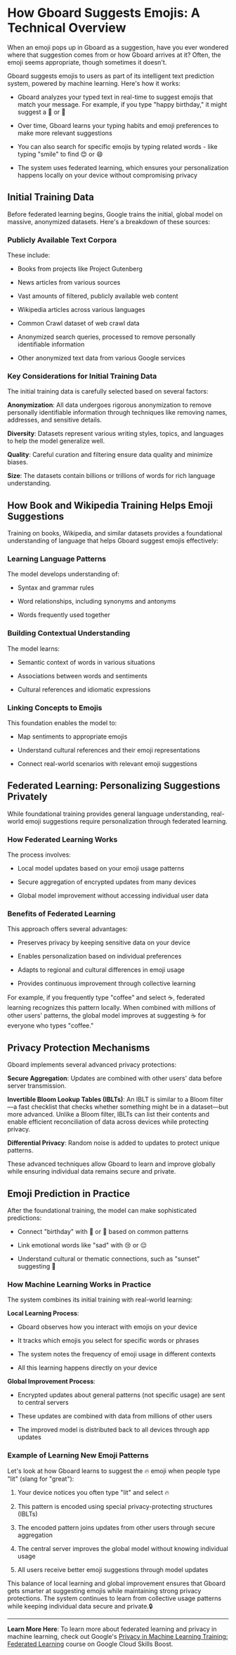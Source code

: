 
# How Gboard Suggests Emojis: A Technical Overview

When an emoji pops up in Gboard as a suggestion, have you ever wondered where that suggestion comes from or how Gboard arrives at it? Often, the emoji seems appropriate, though sometimes it doesn't.

Gboard suggests emojis to users as part of its intelligent text prediction system, powered by machine learning. Here's how it works:

- Gboard analyzes your typed text in real-time to suggest emojis that match your message. For example, if you type "happy birthday," it might suggest a 🎂 or 🎉

- Over time, Gboard learns your typing habits and emoji preferences to make more relevant suggestions

- You can also search for specific emojis by typing related words - like typing "smile" to find 😊 or 😄

- The system uses federated learning, which ensures your personalization happens locally on your device without compromising privacy

## Initial Training Data

Before federated learning begins, Google trains the initial, global model on massive, anonymized datasets. Here's a breakdown of these sources:

### Publicly Available Text Corpora

These include:

- Books from projects like Project Gutenberg

- News articles from various sources

- Vast amounts of filtered, publicly available web content

- Wikipedia articles across various languages

- Common Crawl dataset of web crawl data

- Anonymized search queries, processed to remove personally identifiable information

- Other anonymized text data from various Google services

### Key Considerations for Initial Training Data

The initial training data is carefully selected based on several factors:

**Anonymization**: All data undergoes rigorous anonymization to remove personally identifiable information through techniques like removing names, addresses, and sensitive details.

**Diversity**: Datasets represent various writing styles, topics, and languages to help the model generalize well.

**Quality**: Careful curation and filtering ensure data quality and minimize biases.

**Size**: The datasets contain billions or trillions of words for rich language understanding.

## How Book and Wikipedia Training Helps Emoji Suggestions

Training on books, Wikipedia, and similar datasets provides a foundational understanding of language that helps Gboard suggest emojis effectively:

### Learning Language Patterns

The model develops understanding of:

- Syntax and grammar rules

- Word relationships, including synonyms and antonyms

- Words frequently used together

### Building Contextual Understanding

The model learns:

- Semantic context of words in various situations

- Associations between words and sentiments

- Cultural references and idiomatic expressions

### Linking Concepts to Emojis

This foundation enables the model to:

- Map sentiments to appropriate emojis

- Understand cultural references and their emoji representations

- Connect real-world scenarios with relevant emoji suggestions

## Federated Learning: Personalizing Suggestions Privately

While foundational training provides general language understanding, real-world emoji suggestions require personalization through federated learning.

### How Federated Learning Works

The process involves:

- Local model updates based on your emoji usage patterns

- Secure aggregation of encrypted updates from many devices

- Global model improvement without accessing individual user data

### Benefits of Federated Learning

This approach offers several advantages:

- Preserves privacy by keeping sensitive data on your device

- Enables personalization based on individual preferences

- Adapts to regional and cultural differences in emoji usage

- Provides continuous improvement through collective learning

For example, if you frequently type "coffee" and select ☕, federated learning recognizes this pattern locally. When combined with millions of other users' patterns, the global model improves at suggesting ☕ for everyone who types "coffee."

## Privacy Protection Mechanisms

Gboard implements several advanced privacy protections:

**Secure Aggregation**: Updates are combined with other users' data before server transmission.

**Invertible Bloom Lookup Tables (IBLTs)**: An IBLT is similar to a Bloom filter—a fast checklist that checks whether something might be in a dataset—but more advanced. Unlike a Bloom filter, IBLTs can list their contents and enable efficient reconciliation of data across devices while protecting privacy.

**Differential Privacy**: Random noise is added to updates to protect unique patterns.

These advanced techniques allow Gboard to learn and improve globally while ensuring individual data remains secure and private.

## Emoji Prediction in Practice

After the foundational training, the model can make sophisticated predictions:

- Connect "birthday" with 🎂 or 🎉 based on common patterns

- Link emotional words like "sad" with 😢 or 😔

- Understand cultural or thematic connections, such as "sunset" suggesting 🌅

### How Machine Learning Works in Practice

The system combines its initial training with real-world learning:

**Local Learning Process**:

- Gboard observes how you interact with emojis on your device

- It tracks which emojis you select for specific words or phrases

- The system notes the frequency of emoji usage in different contexts

- All this learning happens directly on your device

**Global Improvement Process**:

- Encrypted updates about general patterns (not specific usage) are sent to central servers

- These updates are combined with data from millions of other users

- The improved model is distributed back to all devices through app updates

### Example of Learning New Emoji Patterns

Let's look at how Gboard learns to suggest the 🔥 emoji when people type "lit" (slang for "great"):

1. Your device notices you often type "lit" and select 🔥

2. This pattern is encoded using special privacy-protecting structures (IBLTs)

3. The encoded pattern joins updates from other users through secure aggregation

4. The central server improves the global model without knowing individual usage

5. All users receive better emoji suggestions through model updates

This balance of local learning and global improvement ensures that Gboard gets smarter at suggesting emojis while maintaining strong privacy protections. The system continues to learn from collective usage patterns while keeping individual data secure and private.🔒

---
**Learn More Here**: To learn more about federated learning and privacy in machine learning, check out Google's [Privacy in Machine Learning Training: Federated Learning](https://www.cloudskillsboost.google/paths/183/course_templates/1036/video/513292) course on Google Cloud Skills Boost.


